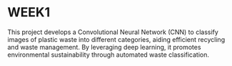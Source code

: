 # WEEK1
This project develops a Convolutional Neural Network (CNN) to classify images of plastic waste into different categories, aiding efficient recycling and waste management. By leveraging deep learning, it promotes environmental sustainability through automated waste classification.
